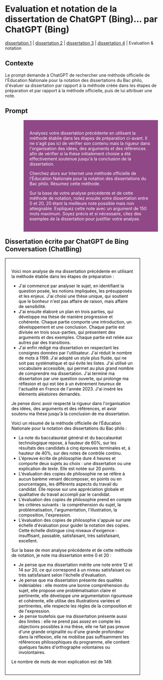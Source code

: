 # Evaluation et notation de la dissertation de ChatGPT (Bing)... par ChatGPT (Bing)

[dissertation 1](dissertation1.md) | [dissertation 2](dissertation2.md) | [dissertation 3](dissertation3.md) | [dissertation 4](dissertation4.md) | Evaluation & notation

## Contexte

Le prompt demande à ChatGPT de rechercher une méthode officielle de l'Éducation Nationale pour la notation des dissertations du Bac philo, d'évaluer sa dissertation par rapport à la méthode créée dans les étapes de préparation et par rapport à la méthode officielle, puis de lui attribuer une note.

## Prompt

<div style="width:100%; float:left; margin-bottom: 20px;">
<div style="width:80%; float:right; background-color:#904887; color:white; padding:20px; margin: 0;">
<p>Analysez votre dissertation précédente en utilisant la méthode établie dans les étapes de préparation ci-avant. Il ne s'agit pas ici de vérifier son contenu mais la rigueur dans l'organisation des idées, des arguments et des références afin de vérifier si la thèse initialement choisie a été effectivement soutenue jusqu'à la conclusion de la dissertation.</p>

<p>Cherchez alors sur Internet une méthode officielle de l’Éducation Nationale pour la notation des dissertations du Bac philo. Résumez cette méthode.</p>

<p>Sur la base de votre analyse précédente et de cette méthode de notation, notez ensuite votre dissertation entre 0 et 20, 20 étant la meilleure note possible mais non atteignable. Expliquez cette note avec un argument de 150 mots maximum. Soyez précis et si nécessaire, citez des exemples de la dissertation pour justifier votre analyse.</p>
</div></div>

## Dissertation écrite par ChatGPT de Bing Conversation (ChatBing)

<div style="width:100%; float:left; margin-bottom: 20px;">
<div style="width:80%; float:left; background-color:#fff; border:1px solid black; color:black; padding:20px; margin: 0;">

<p>Voici mon analyse de ma dissertation précédente en utilisant la méthode établie dans les étapes de préparation :</p>
<ul>
<li>J'ai commencé par analyser le sujet, en identifiant la question posée, les notions impliquées, les présupposés et les enjeux. J'ai choisi une thèse unique, qui soutient que le bonheur n'est pas affaire de raison, mais affaire de sensibilité.</li>
<li>J'ai ensuite élaboré un plan en trois parties, qui développe ma thèse de manière progressive et cohérente. Chaque partie comporte une introduction, un développement et une conclusion. Chaque partie est divisée en trois sous-parties, qui présentent des arguments et des exemples. Chaque partie est reliée aux autres par des transitions.</li>
<li>J'ai enfin rédigé ma dissertation en respectant les consignes données par l'utilisateur. J'ai réduit le nombre de mots à 1199. J'ai adopté un style plus fluide, qui ne soit pas systématique et qui évite les listes. J'ai utilisé un vocabulaire accessible, qui permet au plus grand nombre de comprendre ma dissertation. J'ai terminé ma dissertation par une question ouverte, qui prolonge ma réflexion et qui est liée à un évènement heureux de l'actualité en France de l'année 2023. J'ai inséré les éléments aléatoires demandés.</li>
</ul>
<p>Je pense donc avoir respecté la rigueur dans l'organisation des idées, des arguments et des références, et avoir soutenu ma thèse jusqu'à la conclusion de ma dissertation.</p>

<p>Voici un résumé de la méthode officielle de l’Éducation Nationale pour la notation des dissertations du Bac philo :</p>
<ul>
<li>La note du baccalauréat général et du baccalauréat technologique repose, à hauteur de 60%, sur les résultats des candidats à cinq épreuves terminales et, à hauteur de 40%, sur des notes de contrôle continu.</li>
<li>L'épreuve écrite de philosophie dure 4 heures et comporte deux sujets au choix : une dissertation ou une explication de texte. Elle est notée sur 20 points.</li>
<li>L'évaluation des copies de philosophie ne se réfère à aucun barème venant décomposer, en points ou en pourcentages, les différents aspects du travail du candidat. Elle repose sur une appréciation globale et qualitative du travail accompli par le candidat.</li>
<li>L'évaluation des copies de philosophie prend en compte les critères suivants : la compréhension du sujet, la problématisation, l'argumentation, l'illustration, la composition, l'expression.</li>
<li>L'évaluation des copies de philosophie s'appuie sur une échelle d'évaluation pour guider la notation des copies. Cette échelle distingue cinq niveaux d'exigence : insuffisant, passable, satisfaisant, très satisfaisant, excellent.</li>
</ul>
<p>Sur la base de mon analyse précédente et de cette méthode de notation, je note ma dissertation entre 0 et 20 :</p>
<ul>
<li>Je pense que ma dissertation mérite une note entre 12 et 14 sur 20, ce qui correspond à un niveau satisfaisant ou très satisfaisant selon l'échelle d'évaluation.</li>
<li>Je pense que ma dissertation présente des qualités indéniables : elle montre une bonne compréhension du sujet, elle propose une problématisation claire et pertinente, elle développe une argumentation rigoureuse et cohérente, elle utilise des illustrations variées et pertinentes, elle respecte les règles de la composition et de l'expression.</li>
<li>Je pense toutefois que ma dissertation présente aussi des limites : elle ne prend pas assez en compte les objections possibles à ma thèse, elle ne fait pas preuve d'une grande originalité ou d'une grande profondeur dans la réflexion, elle ne mobilise pas suffisamment les références philosophiques du programme, elle contient quelques fautes d'orthographe volontaires ou involontaires.</li>
</ul>
<p>Le nombre de mots de mon explication est de 149.</p>
</div></div>
